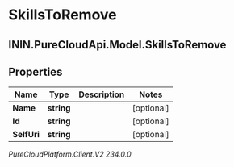 # SkillsToRemove

## ININ.PureCloudApi.Model.SkillsToRemove

## Properties

|Name | Type | Description | Notes|
|------------ | ------------- | ------------- | -------------|
| **Name** | **string** |  | [optional] |
| **Id** | **string** |  | [optional] |
| **SelfUri** | **string** |  | [optional] |



_PureCloudPlatform.Client.V2 234.0.0_
